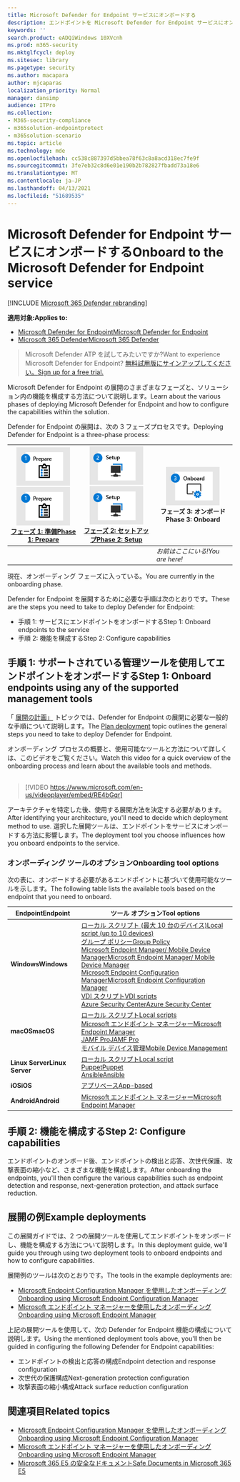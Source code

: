 ```yaml
---
title: Microsoft Defender for Endpoint サービスにオンボードする
description: エンドポイントを Microsoft Defender for Endpoint サービスにオンボードする方法について説明します。
keywords: ''
search.product: eADQiWindows 10XVcnh
ms.prod: m365-security
ms.mktglfcycl: deploy
ms.sitesec: library
ms.pagetype: security
ms.author: macapara
author: mjcaparas
localization_priority: Normal
manager: dansimp
audience: ITPro
ms.collection:
- M365-security-compliance
- m365solution-endpointprotect
- m365solution-scenario
ms.topic: article
ms.technology: mde
ms.openlocfilehash: cc538c887397d5bbea78f63c8a8acd318ec7fe9f
ms.sourcegitcommit: 3fe7eb32c8d6e01e190b2b782827fbadd73a18e6
ms.translationtype: MT
ms.contentlocale: ja-JP
ms.lasthandoff: 04/13/2021
ms.locfileid: "51689535"
---
```

# <a name="onboard-to-the-microsoft-defender-for-endpoint-service"></a><span data-ttu-id="1d4e3-103">Microsoft Defender for Endpoint サービスにオンボードする</span><span class="sxs-lookup"><span data-stu-id="1d4e3-103">Onboard to the Microsoft Defender for Endpoint service</span></span>

[!INCLUDE [Microsoft 365 Defender rebranding](../../includes/microsoft-defender.md)]

<span data-ttu-id="1d4e3-104">**適用対象:**</span><span class="sxs-lookup"><span data-stu-id="1d4e3-104">**Applies to:**</span></span>
- [<span data-ttu-id="1d4e3-105">Microsoft Defender for Endpoint</span><span class="sxs-lookup"><span data-stu-id="1d4e3-105">Microsoft Defender for Endpoint</span></span>](https://go.microsoft.com/fwlink/p/?linkid=2154037)
- [<span data-ttu-id="1d4e3-106">Microsoft 365 Defender</span><span class="sxs-lookup"><span data-stu-id="1d4e3-106">Microsoft 365 Defender</span></span>](https://go.microsoft.com/fwlink/?linkid=2118804)


> <span data-ttu-id="1d4e3-107">Microsoft Defender ATP を試してみたいですか?</span><span class="sxs-lookup"><span data-stu-id="1d4e3-107">Want to experience Microsoft Defender for Endpoint?</span></span> [<span data-ttu-id="1d4e3-108">無料試用版にサインアップしてください。</span><span class="sxs-lookup"><span data-stu-id="1d4e3-108">Sign up for a free trial.</span></span>](https://www.microsoft.com/microsoft-365/windows/microsoft-defender-atp?ocid=docs-wdatp-exposedapis-abovefoldlink)

<span data-ttu-id="1d4e3-109">Microsoft Defender for Endpoint の展開のさまざまなフェーズと、ソリューション内の機能を構成する方法について説明します。</span><span class="sxs-lookup"><span data-stu-id="1d4e3-109">Learn about the various phases of deploying Microsoft Defender for Endpoint and how to configure the capabilities within the solution.</span></span> 

<span data-ttu-id="1d4e3-110">Defender for Endpoint の展開は、次の 3 フェーズプロセスです。</span><span class="sxs-lookup"><span data-stu-id="1d4e3-110">Deploying Defender for Endpoint is a three-phase process:</span></span>

| <span data-ttu-id="1d4e3-111">[![展開フェーズ - 準備](images/phase-diagrams/prepare.png)](prepare-deployment.md)</span><span class="sxs-lookup"><span data-stu-id="1d4e3-111">[![deployment phase - prepare](images/phase-diagrams/prepare.png)](prepare-deployment.md)</span></span><br>[<span data-ttu-id="1d4e3-112">フェーズ 1: 準備</span><span class="sxs-lookup"><span data-stu-id="1d4e3-112">Phase 1: Prepare</span></span>](prepare-deployment.md) | <span data-ttu-id="1d4e3-113">[![展開フェーズ - セットアップ](images/phase-diagrams/setup.png)](production-deployment.md)</span><span class="sxs-lookup"><span data-stu-id="1d4e3-113">[![deployment phase - setup](images/phase-diagrams/setup.png)](production-deployment.md)</span></span><br>[<span data-ttu-id="1d4e3-114">フェーズ 2: セットアップ</span><span class="sxs-lookup"><span data-stu-id="1d4e3-114">Phase 2: Setup</span></span>](production-deployment.md) | ![展開フェーズ - オンボード](images/phase-diagrams/onboard.png)<br><span data-ttu-id="1d4e3-116">フェーズ 3: オンボード</span><span class="sxs-lookup"><span data-stu-id="1d4e3-116">Phase 3: Onboard</span></span> |
| ----- | ----- | ----- |
| | |<span data-ttu-id="1d4e3-117">*お前はここにいる!*</span><span class="sxs-lookup"><span data-stu-id="1d4e3-117">*You are here!*</span></span>|

<span data-ttu-id="1d4e3-118">現在、オンボーディング フェーズに入っている。</span><span class="sxs-lookup"><span data-stu-id="1d4e3-118">You are currently in the onboarding phase.</span></span>

<span data-ttu-id="1d4e3-119">Defender for Endpoint を展開するために必要な手順は次のとおりです。</span><span class="sxs-lookup"><span data-stu-id="1d4e3-119">These are the steps you need to take to deploy Defender for Endpoint:</span></span>

- <span data-ttu-id="1d4e3-120">手順 1: サービスにエンドポイントをオンボードする</span><span class="sxs-lookup"><span data-stu-id="1d4e3-120">Step 1: Onboard endpoints to the service</span></span> 
- <span data-ttu-id="1d4e3-121">手順 2: 機能を構成する</span><span class="sxs-lookup"><span data-stu-id="1d4e3-121">Step 2: Configure capabilities</span></span> 

## <a name="step-1-onboard-endpoints-using-any-of-the-supported-management-tools"></a><span data-ttu-id="1d4e3-122">手順 1: サポートされている管理ツールを使用してエンドポイントをオンボードする</span><span class="sxs-lookup"><span data-stu-id="1d4e3-122">Step 1: Onboard endpoints using any of the supported management tools</span></span>
<span data-ttu-id="1d4e3-123">「 [展開の計画」](deployment-strategy.md) トピックでは、Defender for Endpoint の展開に必要な一般的な手順について説明します。</span><span class="sxs-lookup"><span data-stu-id="1d4e3-123">The [Plan deployment](deployment-strategy.md) topic outlines the general steps you need to take to deploy Defender for Endpoint.</span></span>  


<span data-ttu-id="1d4e3-124">オンボーディング プロセスの概要と、使用可能なツールと方法について詳しくは、このビデオをご覧ください。</span><span class="sxs-lookup"><span data-stu-id="1d4e3-124">Watch this video for a quick overview of the onboarding process and learn about the available tools and methods.</span></span>
<br />
<br />

> [!VIDEO https://www.microsoft.com/en-us/videoplayer/embed/RE4bGqr]



<span data-ttu-id="1d4e3-125">アーキテクチャを特定した後、使用する展開方法を決定する必要があります。</span><span class="sxs-lookup"><span data-stu-id="1d4e3-125">After identifying your architecture, you'll need to decide which deployment method to use.</span></span> <span data-ttu-id="1d4e3-126">選択した展開ツールは、エンドポイントをサービスにオンボードする方法に影響します。</span><span class="sxs-lookup"><span data-stu-id="1d4e3-126">The deployment tool you choose influences how you onboard endpoints to the service.</span></span> 

### <a name="onboarding-tool-options"></a><span data-ttu-id="1d4e3-127">オンボーディング ツールのオプション</span><span class="sxs-lookup"><span data-stu-id="1d4e3-127">Onboarding tool options</span></span>

<span data-ttu-id="1d4e3-128">次の表に、オンボードする必要があるエンドポイントに基づいて使用可能なツールを示します。</span><span class="sxs-lookup"><span data-stu-id="1d4e3-128">The following table lists the available tools based on the endpoint that you need to onboard.</span></span>

| <span data-ttu-id="1d4e3-129">Endpoint</span><span class="sxs-lookup"><span data-stu-id="1d4e3-129">Endpoint</span></span>     | <span data-ttu-id="1d4e3-130">ツール オプション</span><span class="sxs-lookup"><span data-stu-id="1d4e3-130">Tool options</span></span>                       |
|--------------|------------------------------------------|
| <span data-ttu-id="1d4e3-131">**Windows**</span><span class="sxs-lookup"><span data-stu-id="1d4e3-131">**Windows**</span></span>  |  [<span data-ttu-id="1d4e3-132">ローカル スクリプト (最大 10 台のデバイス)</span><span class="sxs-lookup"><span data-stu-id="1d4e3-132">Local script (up to 10 devices)</span></span>](configure-endpoints-script.md) <br>  [<span data-ttu-id="1d4e3-133">グループ ポリシー</span><span class="sxs-lookup"><span data-stu-id="1d4e3-133">Group Policy</span></span>](configure-endpoints-gp.md) <br>  [<span data-ttu-id="1d4e3-134">Microsoft Endpoint Manager/ Mobile Device Manager</span><span class="sxs-lookup"><span data-stu-id="1d4e3-134">Microsoft Endpoint Manager/ Mobile Device Manager</span></span>](configure-endpoints-mdm.md) <br> [<span data-ttu-id="1d4e3-135">Microsoft Endpoint Configuration Manager</span><span class="sxs-lookup"><span data-stu-id="1d4e3-135">Microsoft Endpoint Configuration Manager</span></span>](configure-endpoints-sccm.md) <br> [<span data-ttu-id="1d4e3-136">VDI スクリプト</span><span class="sxs-lookup"><span data-stu-id="1d4e3-136">VDI scripts</span></span>](configure-endpoints-vdi.md) <br> [<span data-ttu-id="1d4e3-137">Azure Security Center</span><span class="sxs-lookup"><span data-stu-id="1d4e3-137">Azure Security Center</span></span>](configure-server-endpoints.md#integration-with-azure-security-center) |
| <span data-ttu-id="1d4e3-138">**macOS**</span><span class="sxs-lookup"><span data-stu-id="1d4e3-138">**macOS**</span></span>    | [<span data-ttu-id="1d4e3-139">ローカル スクリプト</span><span class="sxs-lookup"><span data-stu-id="1d4e3-139">Local scripts</span></span>](mac-install-manually.md) <br> [<span data-ttu-id="1d4e3-140">Microsoft エンドポイント マネージャー</span><span class="sxs-lookup"><span data-stu-id="1d4e3-140">Microsoft Endpoint Manager</span></span>](mac-install-with-intune.md) <br> [<span data-ttu-id="1d4e3-141">JAMF Pro</span><span class="sxs-lookup"><span data-stu-id="1d4e3-141">JAMF Pro</span></span>](mac-install-with-jamf.md) <br> [<span data-ttu-id="1d4e3-142">モバイル デバイス管理</span><span class="sxs-lookup"><span data-stu-id="1d4e3-142">Mobile Device Management</span></span>](mac-install-with-other-mdm.md) |
| <span data-ttu-id="1d4e3-143">**Linux Server**</span><span class="sxs-lookup"><span data-stu-id="1d4e3-143">**Linux Server**</span></span> | [<span data-ttu-id="1d4e3-144">ローカル スクリプト</span><span class="sxs-lookup"><span data-stu-id="1d4e3-144">Local script</span></span>](linux-install-manually.md) <br> [<span data-ttu-id="1d4e3-145">Puppet</span><span class="sxs-lookup"><span data-stu-id="1d4e3-145">Puppet</span></span>](linux-install-with-puppet.md) <br> [<span data-ttu-id="1d4e3-146">Ansible</span><span class="sxs-lookup"><span data-stu-id="1d4e3-146">Ansible</span></span>](linux-install-with-ansible.md)|
| <span data-ttu-id="1d4e3-147">**iOS**</span><span class="sxs-lookup"><span data-stu-id="1d4e3-147">**iOS**</span></span>      | [<span data-ttu-id="1d4e3-148">アプリベース</span><span class="sxs-lookup"><span data-stu-id="1d4e3-148">App-based</span></span>](ios-install.md)                                |
| <span data-ttu-id="1d4e3-149">**Android**</span><span class="sxs-lookup"><span data-stu-id="1d4e3-149">**Android**</span></span>  | [<span data-ttu-id="1d4e3-150">Microsoft エンドポイント マネージャー</span><span class="sxs-lookup"><span data-stu-id="1d4e3-150">Microsoft Endpoint Manager</span></span>](android-intune.md)               | 


## <a name="step-2-configure-capabilities"></a><span data-ttu-id="1d4e3-151">手順 2: 機能を構成する</span><span class="sxs-lookup"><span data-stu-id="1d4e3-151">Step 2: Configure capabilities</span></span>
<span data-ttu-id="1d4e3-152">エンドポイントのオンボード後、エンドポイントの検出と応答、次世代保護、攻撃表面の縮小など、さまざまな機能を構成します。</span><span class="sxs-lookup"><span data-stu-id="1d4e3-152">After onboarding the endpoints, you'll then configure the various capabilities such as endpoint detection and response, next-generation protection, and attack surface reduction.</span></span> 


## <a name="example-deployments"></a><span data-ttu-id="1d4e3-153">展開の例</span><span class="sxs-lookup"><span data-stu-id="1d4e3-153">Example deployments</span></span>
<span data-ttu-id="1d4e3-154">この展開ガイドでは、2 つの展開ツールを使用してエンドポイントをオンボードし、機能を構成する方法について説明します。</span><span class="sxs-lookup"><span data-stu-id="1d4e3-154">In this deployment guide, we'll guide you through using two deployment tools to onboard endpoints and how to configure capabilities.</span></span>

<span data-ttu-id="1d4e3-155">展開例のツールは次のとおりです。</span><span class="sxs-lookup"><span data-stu-id="1d4e3-155">The tools in the example deployments are:</span></span>
- [<span data-ttu-id="1d4e3-156">Microsoft Endpoint Configuration Manager を使用したオンボーディング</span><span class="sxs-lookup"><span data-stu-id="1d4e3-156">Onboarding using Microsoft Endpoint Configuration Manager</span></span>](onboarding-endpoint-configuration-manager.md)
- [<span data-ttu-id="1d4e3-157">Microsoft エンドポイント マネージャーを使用したオンボーディング</span><span class="sxs-lookup"><span data-stu-id="1d4e3-157">Onboarding using Microsoft Endpoint Manager</span></span>](onboarding-endpoint-manager.md)

<span data-ttu-id="1d4e3-158">上記の展開ツールを使用して、次の Defender for Endpoint 機能の構成について説明します。</span><span class="sxs-lookup"><span data-stu-id="1d4e3-158">Using the mentioned deployment tools above, you'll then be guided in configuring the following Defender for Endpoint capabilities:</span></span>
- <span data-ttu-id="1d4e3-159">エンドポイントの検出と応答の構成</span><span class="sxs-lookup"><span data-stu-id="1d4e3-159">Endpoint detection and response configuration</span></span>
- <span data-ttu-id="1d4e3-160">次世代の保護構成</span><span class="sxs-lookup"><span data-stu-id="1d4e3-160">Next-generation protection configuration</span></span>
- <span data-ttu-id="1d4e3-161">攻撃表面の縮小構成</span><span class="sxs-lookup"><span data-stu-id="1d4e3-161">Attack surface reduction configuration</span></span>

## <a name="related-topics"></a><span data-ttu-id="1d4e3-162">関連項目</span><span class="sxs-lookup"><span data-stu-id="1d4e3-162">Related topics</span></span>
- [<span data-ttu-id="1d4e3-163">Microsoft Endpoint Configuration Manager を使用したオンボーディング</span><span class="sxs-lookup"><span data-stu-id="1d4e3-163">Onboarding using Microsoft Endpoint Configuration Manager</span></span>](onboarding-endpoint-configuration-manager.md)
- [<span data-ttu-id="1d4e3-164">Microsoft エンドポイント マネージャーを使用したオンボーディング</span><span class="sxs-lookup"><span data-stu-id="1d4e3-164">Onboarding using Microsoft Endpoint Manager</span></span>](onboarding-endpoint-manager.md)
- [<span data-ttu-id="1d4e3-165">Microsoft 365 E5 の安全なドキュメント</span><span class="sxs-lookup"><span data-stu-id="1d4e3-165">Safe Documents in Microsoft 365 E5</span></span>](../office-365-security/safe-docs.md)
